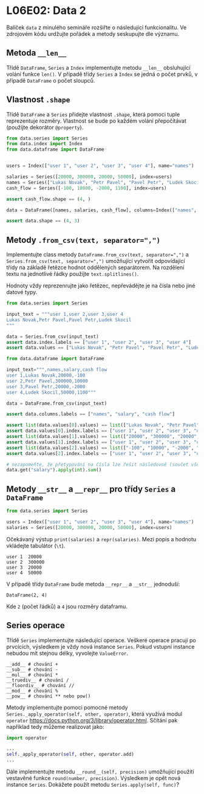 # L06E02: Data 2
Balíček `data` z minulého semináře rozšiřte o následující funkcionalitu. Ve zdrojovém kódu urdžujte pořádek a metody seskupujte dle významu.

## Metoda `__len__`
Třídě `DataFrame`, `Series` a `Index` implementujte metodu `__len__` obsluhující volání funkce `len()`. V případě třídy `Series` a `Index` se jedná o počet prvků, v případě `DataFrame` o počet sloupců.

## Vlastnost `.shape`
Třídě `DataFrame` a `Series` přidejte vlastnost `.shape`, která pomoci tuple reprezentuje rozměry. Vlastnost se bude po každém volání přepočítávat (použíjte dekorátor `@property`).

```python
from data.series import Series
from data.index import Index
from data.dataframe import DataFrame


users = Index(["user 1", "user 2", "user 3", "user 4"], name="names")

salaries = Series([20000, 300000, 20000, 50000], index=users)
names = Series(["Lukas Novak", "Petr Pavel", "Pavel Petr", "Ludek Skocil"], index=users)
cash_flow = Series([-100, 10000, -2000, 1100], index=users)

assert cash_flow.shape == (4, )

data = DataFrame([names, salaries, cash_flow], columns=Index(["names", "salary", "cash flow"]))

assert data.shape == (4, 3)
```

## Metody `.from_csv(text, separator=",")`
Implementujte class metody `DataFrame.from_csv(text, separator=",")` a `Series.from_csv(text, separator=",")` umožňující vytvořit odpovídající třídy na základě řetězce hodnot oddělených separátorem. Na rozdělení textu na jednotlivé řádky použíjte `text.splitlines()`.

Hodnoty vždy reprezenrujte jako řetězec, nepřevádějte je na čísla nebo jiné datové typy.

```python
from data.series import Series

input_text = """user 1,user 2,user 3,user 4
Lukas Novak,Petr Pavel,Pavel Petr,Ludek Skocil
"""

data = Series.from_csv(input_text)
assert data.index.labels == ["user 1", "user 2", "user 3", "user 4"]
assert data.values == ["Lukas Novak", "Petr Pavel", "Pavel Petr", "Ludek Skocil"]
```

```python
from data.dataframe import DataFrame

input_text=""",names,salary,cash flow
user 1,Lukas Novak,20000,-100
user 2,Petr Pavel,300000,10000
user 3,Pavel Petr,20000,-2000
user 4,Ludek Skocil,50000,1100"""

data = DataFrame.from_csv(input_text)

assert data.columns.labels == ["names", "salary", "cash flow"]

assert list(data.values[0].values) == list(["Lukas Novak", "Petr Pavel", "Pavel Petr", "Ludek Skocil"])
assert data.values[0].index.labels == ["user 1", "user 2", "user 3", "user 4"]
assert list(data.values[1].values) == list(["20000", "300000", "20000", "50000"])
assert data.values[1].index.labels == ["user 1", "user 2", "user 3", "user 4"]
assert list(data.values[2].values) == list(["-100", "10000", "-2000", "1100"]))
assert data.values[2].index.labels == ["user 1", "user 2", "user 3", "user 4"]

# nezapomeňte, že přetypování na čísla lze řešit následovně (součet všech platů)
data.get("salary").apply(int).sum()
```

## Metody `__str__` a `__repr__` pro třídy `Series` a `DataFrame`

```python
from data.series import Series

users = Index(["user 1", "user 2", "user 3", "user 4"], name="names")
salaries = Series([20000, 300000, 20000, 50000], index=users)
```

Očekávaný výstup `print(salaries)` a `repr(salaries)`. Mezi popis a hodnotu vkládejte tabulátor (`\t`).

```
user 1  20000
user 2  300000
user 3  20000
user 4  50000
```

V případě třídy `DataFrame` bude metoda `__repr__` a `__str__` jednoduší:

```
DataFrame(2, 4)
```

Kde `2` (počet řádků) a `4` jsou rozměry dataframu.

## Series operace
Třídě `Series` implementujte následující operace. Veškeré operace pracují po prvcících, výsledkem je vždy nová instance `Series`. Pokud vstupní instance nebudou mít stejnou délky, vyvolejte `ValueError`.

```
__add__ # chování +
__sub__ # chování -
__mul__ # chování *
__truediv__ # chování /
__floordiv__ # chování //
__mod__ # chování %
__pow__ # chování ** nebo pow()
```

Metody implementujte pomoci pomocné metody `Series._apply_operator(self, other, operator)`, která využívá modul `operator` https://docs.python.org/3/library/operator.html. Sčítání pak například tedy můžeme realizovat jako:

```python
import operator

...
self._apply_operator(self, other, operator.add)
...
```

Dále implementujte metodu `__round__(self, precision)` umožňující použití vestavěné funkce `round(number, precision)`. Výsledkem je opět nová instance `Series`. Dokážete použít metodu `Series.apply(self, func)`?